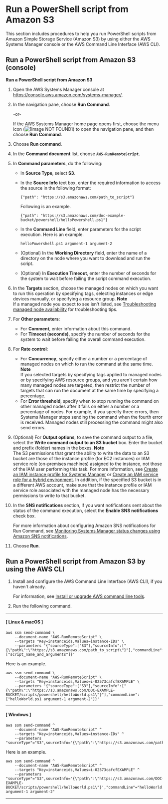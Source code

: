# Run a PowerShell script from Amazon S3<a name="integration-S3-PowerShell"></a>

This section includes procedures to help you run PowerShell scripts from Amazon Simple Storage Service \(Amazon S3\) by using either the AWS Systems Manager console or the AWS Command Line Interface \(AWS CLI\)\.

## Run a PowerShell script from Amazon S3 \(console\)<a name="integration-S3-PowerShell-console"></a>

**Run a PowerShell script from Amazon S3**

1. Open the AWS Systems Manager console at [https://console\.aws\.amazon\.com/systems\-manager/](https://console.aws.amazon.com/systems-manager/)\.

1. In the navigation pane, choose **Run Command**\.

   \-or\-

   If the AWS Systems Manager home page opens first, choose the menu icon \(![\[Image NOT FOUND\]](http://docs.aws.amazon.com/systems-manager/latest/userguide/images/menu-icon-small.png)\) to open the navigation pane, and then choose **Run Command**\.

1. Choose **Run command**\.

1. In the **Command document** list, choose **`AWS-RunRemoteScript`**\.

1. In **Command parameters**, do the following:
   + In **Source Type**, select **S3**\. 
   + In the **Source Info** text box, enter the required information to access the source in the following format:

     ```
     {"path": "https://s3.amazonaws.com/path_to_script"}
     ```

     Following is an example\.

     ```
     {"path": "https://s3.amazonaws.com/doc-example-bucket/powershell/helloPowershell.ps1"}
     ```
   + In the **Command Line** field, enter parameters for the script execution\. Here is an example\.

     ```
     helloPowershell.ps1 argument-1 argument-2
     ```
   + \(Optional\) In the **Working Directory** field, enter the name of a directory on the node where you want to download and run the script\.
   + \(Optional\) In **Execution Timeout**, enter the number of seconds for the system to wait before failing the script command execution\. 

1. In the **Targets** section, choose the managed nodes on which you want to run this operation by specifying tags, selecting instances or edge devices manually, or specifying a resource group\.
**Note**  
If a managed node you expect to see isn't listed, see [Troubleshooting managed node availability](troubleshooting-managed-instances.md) for troubleshooting tips\.

1. For **Other parameters**:
   + For **Comment**, enter information about this command\.
   + For **Timeout \(seconds\)**, specify the number of seconds for the system to wait before failing the overall command execution\. 

1. For **Rate control**:
   + For **Concurrency**, specify either a number or a percentage of managed nodes on which to run the command at the same time\.
**Note**  
If you selected targets by specifying tags applied to managed nodes or by specifying AWS resource groups, and you aren't certain how many managed nodes are targeted, then restrict the number of targets that can run the document at the same time by specifying a percentage\.
   + For **Error threshold**, specify when to stop running the command on other managed nodes after it fails on either a number or a percentage of nodes\. For example, if you specify three errors, then Systems Manager stops sending the command when the fourth error is received\. Managed nodes still processing the command might also send errors\.

1. \(Optional\) For **Output options**, to save the command output to a file, select the **Write command output to an S3 bucket** box\. Enter the bucket and prefix \(folder\) names in the boxes\.
**Note**  
The S3 permissions that grant the ability to write the data to an S3 bucket are those of the instance profile \(for EC2 instances\) or IAM service role \(on\-premises machines\) assigned to the instance, not those of the IAM user performing this task\. For more information, see [Create an IAM instance profile for Systems Manager](setup-instance-profile.md) or [Create an IAM service role for a hybrid environment](sysman-service-role.md)\. In addition, if the specified S3 bucket is in a different AWS account, make sure that the instance profile or IAM service role associated with the managed node has the necessary permissions to write to that bucket\.

1. In the **SNS notifications** section, if you want notifications sent about the status of the command execution, select the **Enable SNS notifications** check box\.

   For more information about configuring Amazon SNS notifications for Run Command, see [Monitoring Systems Manager status changes using Amazon SNS notifications](monitoring-sns-notifications.md)\.

1. Choose **Run**\.

## Run a PowerShell script from Amazon S3 by using the AWS CLI<a name="integration-s3-powershell-cli"></a>

1. Install and configure the AWS Command Line Interface \(AWS CLI\), if you haven't already\.

   For information, see [Install or upgrade AWS command line tools](getting-started-cli.md)\.

1. Run the following command\.

------
#### [ Linux & macOS ]

   ```
   aws ssm send-command \
       --document-name "AWS-RunRemoteScript" \
       --targets "Key=instanceids,Values=instance-IDs" \
       --parameters '{"sourceType":["S3"],"sourceInfo":["{\"path\":\"https://s3.amazonaws.com/path_to_script\"}"],"commandLine":["script_name_and_arguments"]}'
   ```

   Here is an example\.

   ```
   aws ssm send-command \
       --document-name "AWS-RunRemoteScript" \
       --targets "Key=instanceids,Values=i-02573cafcfEXAMPLE" \
       --parameters '{"sourceType":["S3"],"sourceInfo":["{\"path\":\"https://s3.amazonaws.com/DOC-EXAMPLE-BUCKET/scripts/powershell/helloWorld.ps1\"}"],"commandLine":["helloWorld.ps1 argument-1 argument-2"]}'
   ```

------
#### [ Windows ]

   ```
   aws ssm send-command ^
       --document-name "AWS-RunRemoteScript" ^
       --targets "Key=instanceids,Values=instance-IDs" ^
       --parameters "sourceType"="S3",sourceInfo='{\"path\":\"https://s3.amazonaws.com/path_to_script\"}',"commandLine"="script_name_and_arguments"
   ```

   Here is an example\.

   ```
   aws ssm send-command ^
       --document-name "AWS-RunRemoteScript" ^
       --targets "Key=instanceids,Values=i-02573cafcfEXAMPLE" ^
       --parameters "sourceType"="S3",sourceInfo='{\"path\":\"https://s3.amazonaws.com/DOC-EXAMPLE-BUCKET/scripts/powershell/helloWorld.ps1\"}',"commandLine"="helloWorld.ps1 argument-1 argument-2"
   ```

------